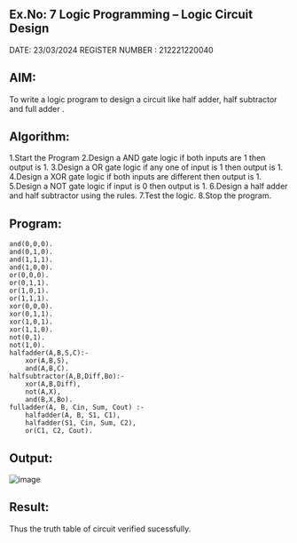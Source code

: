 ## Ex.No: 7 Logic Programming – Logic Circuit Design
DATE: 23/03/2024
REGISTER NUMBER : 212221220040
## AIM:
To write a logic program to design a circuit like half adder, half subtractor and full adder .

## Algorithm:
1.Start the Program
2.Design a AND gate logic if both inputs are 1 then output is 1.
3.Design a OR gate logic if any one of input is 1 then output is 1.
4.Design a XOR gate logic if both inputs are different then output is 1.
5.Design a NOT gate logic if input is 0 then output is 1.
6.Design a half adder and half subtractor using the rules.
7.Test the logic.
8.Stop the program.
## Program:
~~~
and(0,0,0).
and(0,1,0).
and(1,1,1).
and(1,0,0).
or(0,0,0).
or(0,1,1).
or(1,0,1).
or(1,1,1).
xor(0,0,0).
xor(0,1,1).
xor(1,0,1).
xor(1,1,0).
not(0,1).
not(1,0).
halfadder(A,B,S,C):-
    xor(A,B,S),
    and(A,B,C).
halfsubtractor(A,B,Diff,Bo):-
    xor(A,B,Diff),
    not(A,X),
    and(B,X,Bo).
fulladder(A, B, Cin, Sum, Cout) :-
    halfadder(A, B, S1, C1),          
    halfadder(S1, Cin, Sum, C2),      
    or(C1, C2, Cout).
~~~
## Output:
![image](https://github.com/PREETHI-B0/AI_Lab_2023-24/assets/136311079/9e60caba-6d3e-4845-a228-71ccb14b5cca)
## Result:
Thus the truth table of circuit verified sucessfully.



